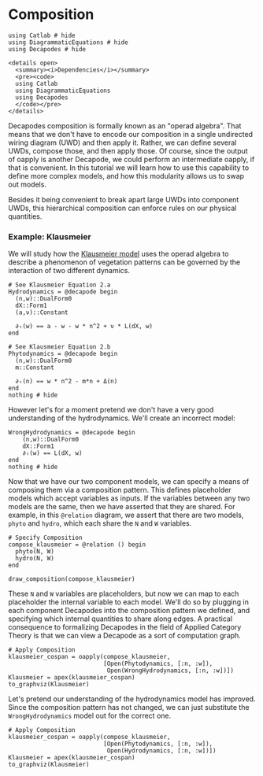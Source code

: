 # Composition

``` @example DEC
using Catlab # hide
using DiagrammaticEquations # hide
using Decapodes # hide
```

```@raw html
<details open>
  <summary><i>Dependencies</i></summary>
  <pre><code>
  using Catlab
  using DiagrammaticEquations
  using Decapodes
  </code></pre>
</details>
```


Decapodes composition is formally known as an "operad algebra". That means that we don't have to encode our composition in a single undirected wiring diagram (UWD) and then apply it. Rather, we can define several UWDs, compose those, and then apply those. Of course, since the output of oapply is another Decapode, we could perform an intermediate oapply, if that is convenient. In this tutorial we will learn how to use this capability to define more complex models, and how this modularity allows us to swap out models.

Besides it being convenient to break apart large UWDs into component UWDs, this hierarchical composition can enforce rules on our physical quantities.

### Example: Klausmeier

We will study how the [Klausmeier model](@ref "Klausmeier") uses the operad
algebra to describe a phenomenon of vegetation patterns can be governed by the
interaction of two different dynamics.

```@example DEC
# See Klausmeier Equation 2.a
Hydrodynamics = @decapode begin
  (n,w)::DualForm0
  dX::Form1
  (a,ν)::Constant

  ∂ₜ(w) == a - w - w * n^2 + ν * L(dX, w)
end

# See Klausmeier Equation 2.b
Phytodynamics = @decapode begin
  (n,w)::DualForm0
  m::Constant

  ∂ₜ(n) == w * n^2 - m*n + Δ(n)
end
nothing # hide
```

However let's for a moment pretend we don't have a very good understanding of
the hydrodynamics. We'll create an incorrect model:
```@example DEC
WrongHydrodynamics = @decapode begin
    (n,w)::DualForm0
    dX::Form1
    ∂ₜ(w) == L(dX, w)
end
nothing # hide
```

Now that we have our two component models, we can specify a means of composing them via a composition pattern. This defines placeholder models which accept variables as inputs. If the variables between any two models are the same, then we have asserted that they are shared. For example, in this `@relation` diagram, we assert that there are two models, `phyto` and `hydro`, which each share the `N` and `W` variables.

```@example DEC
# Specify Composition
compose_klausmeier = @relation () begin
  phyto(N, W)
  hydro(N, W)
end

draw_composition(compose_klausmeier)
```

These `N` and `W` variables are placeholders, but now we can map to each
placeholder the internal variable to each model. We'll do so by plugging in each component Decapodes into the composition pattern we defined, and specifying which internal quantities to share along edges. A practical consequence to formalizing Decapodes in the field of Applied Category Theory is that we can view a Decapode as a sort of computation graph.

```@example DEC
# Apply Composition
klausmeier_cospan = oapply(compose_klausmeier,
                           [Open(Phytodynamics, [:n, :w]),
                            Open(WrongHydrodynamics, [:n, :w])])
Klausmeier = apex(klausmeier_cospan)
to_graphviz(Klausmeier)
```

Let's pretend our understanding of the hydrodynamics model has improved. Since
the composition pattern has not changed, we can just substitute the
`WrongHydrodynamics` model out for the correct one.

```@example DEC
# Apply Composition
klausmeier_cospan = oapply(compose_klausmeier,
                           [Open(Phytodynamics, [:n, :w]),
                            Open(Hydrodynamics, [:n, :w])])
Klausmeier = apex(klausmeier_cospan)
to_graphviz(Klausmeier)
```
